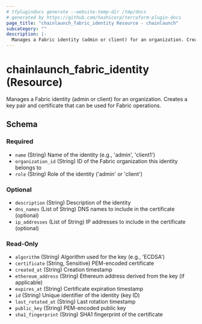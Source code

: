 ```yaml
---
# tfplugindocs generate --website-temp-dir /tmp/docs
# generated by https://github.com/hashicorp/terraform-plugin-docs
page_title: "chainlaunch_fabric_identity Resource - chainlaunch"
subcategory: ""
description: |-
  Manages a Fabric identity (admin or client) for an organization. Creates a key pair and certificate that can be used for Fabric operations.
---
```


# chainlaunch_fabric_identity (Resource)

Manages a Fabric identity (admin or client) for an organization. Creates a key pair and certificate that can be used for Fabric operations.



<!-- schema generated by tfplugindocs -->
## Schema

### Required

- `name` (String) Name of the identity (e.g., 'admin', 'client1')
- `organization_id` (String) ID of the Fabric organization this identity belongs to
- `role` (String) Role of the identity ('admin' or 'client')

### Optional

- `description` (String) Description of the identity
- `dns_names` (List of String) DNS names to include in the certificate (optional)
- `ip_addresses` (List of String) IP addresses to include in the certificate (optional)

### Read-Only

- `algorithm` (String) Algorithm used for the key (e.g., 'ECDSA')
- `certificate` (String, Sensitive) PEM-encoded certificate
- `created_at` (String) Creation timestamp
- `ethereum_address` (String) Ethereum address derived from the key (if applicable)
- `expires_at` (String) Certificate expiration timestamp
- `id` (String) Unique identifier of the identity (key ID)
- `last_rotated_at` (String) Last rotation timestamp
- `public_key` (String) PEM-encoded public key
- `sha1_fingerprint` (String) SHA1 fingerprint of the certificate
